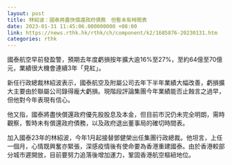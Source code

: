 ```yaml
---
layout: post
title: 林紹波：國泰將盡快償還政府債務　但暫未有時間表
date: 2023-01-31 11:45:06.000000000 +08:00
link: https://news.rthk.hk/rthk/ch/component/k2/1685876-20230131.htm
categories: rthk
---
```


國泰航空早前發盈警，預期去年度虧損按年擴大逾16%至27%，至約64億至70億元，業績很大機會連續3年「見紅」。

新任行政總裁林紹波表示，國泰航空及附屬公司去年下半年業績大幅改善，虧損擴大主要由於聯屬公司錄得龐大虧損。現階段評論集團今年業績能否止蝕言之過早，但他對今年表現有信心。

他又指，國泰將盡快償還政府優先股股息及本金，但目前市況仍未完全明朗，需時觀察，暫時未有償還政府債務，以及政府退出董事局的確切時間表。

加入國泰23年的林紹波，今年1月起接替鄧健榮出任集團行政總裁。他坦言，上任一個月，心情既興奮亦緊張，深感疫情後有使命要為香港重建國泰。由於香港較部分城市遲開放，目前要努力追落後增加運力，鞏固香港航空樞紐地位。
